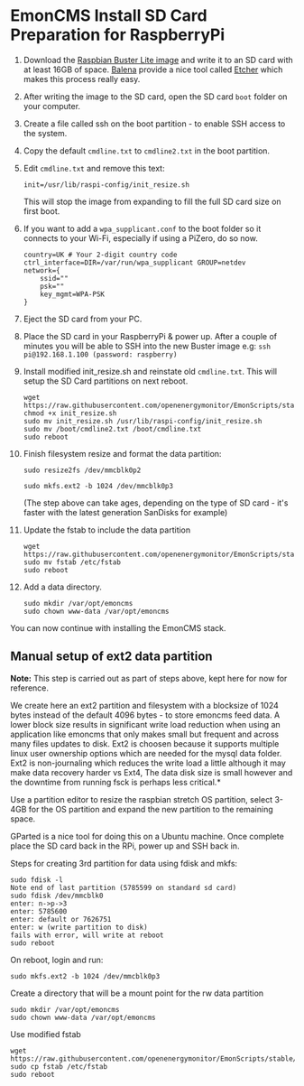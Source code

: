 # EmonCMS Install SD Card Preparation for RaspberryPi

1. Download the [Raspbian Buster Lite image](https://www.raspberrypi.org/downloads/raspbian/) and write it to an SD card with at least 16GB of space. [Balena](https://www.balena.io/) provide a nice tool called [Etcher](https://www.balena.io/etcher) which makes this process really easy.

1. After writing the image to the SD card, open the SD card `boot` folder on your computer.

1. Create a file called ssh on the boot partition - to enable SSH access to the system.

1. Copy the default `cmdline.txt` to `cmdline2.txt` in the boot partition.
1. Edit `cmdline.txt` and remove this text:

    ```shell
    init=/usr/lib/raspi-config/init_resize.sh
    ```

    This will stop the image from expanding to fill the full SD card size on first boot.

1. If you want to add a `wpa_supplicant.conf` to the boot folder so it connects to your Wi-Fi, especially if using a PiZero, do so now.

    ```
    country=UK # Your 2-digit country code
    ctrl_interface=DIR=/var/run/wpa_supplicant GROUP=netdev
    network={
        ssid=""
        psk=""
        key_mgmt=WPA-PSK
    }
    ```

1. Eject the SD card from your PC.

1. Place the SD card in your RaspberryPi & power up. After a couple of minutes you will be able to SSH into the new Buster image e.g:
`ssh pi@192.168.1.100 (password: raspberry)`

1. Install modified init_resize.sh and reinstate old `cmdline.txt`. This will setup the SD Card partitions on next reboot.

    ```shell
    wget https://raw.githubusercontent.com/openenergymonitor/EmonScripts/stable/install/init_resize.sh
    chmod +x init_resize.sh
    sudo mv init_resize.sh /usr/lib/raspi-config/init_resize.sh
    sudo mv /boot/cmdline2.txt /boot/cmdline.txt
    sudo reboot
    ```

1. Finish filesystem resize and format the data partition:

    ```shell
    sudo resize2fs /dev/mmcblk0p2
    ```

    ```shell
    sudo mkfs.ext2 -b 1024 /dev/mmcblk0p3
    ```

    (The step above can take ages, depending on the type of SD card - it's faster with the latest generation SanDisks for example)
1. Update the fstab to include the data partition

    ```shell
    wget https://raw.githubusercontent.com/openenergymonitor/EmonScripts/stable/defaults/etc/fstab
    sudo mv fstab /etc/fstab
    sudo reboot
    ```

1. Add a data directory.

    ```shell
    sudo mkdir /var/opt/emoncms
    sudo chown www-data /var/opt/emoncms
    ```

You can now continue with installing the EmonCMS stack.

## Manual setup of ext2 data partition

**Note:** This step is carried out as part of steps above, kept here for now for reference.

We create here an ext2 partition and filesystem with a blocksize of 1024 bytes instead of the default 4096 bytes - to store emoncms feed data. A lower block size results in significant write load reduction when using an application like emoncms that only makes small but frequent and across many files updates to disk. Ext2 is choosen because it supports multiple linux user ownership options which are needed for the mysql data folder. Ext2 is non-journaling which reduces the write load a little although it may make data recovery harder vs Ext4, The data disk size is small however and the downtime from running fsck is perhaps less critical.*

Use a partition editor to resize the raspbian stretch OS partition, select 3-4GB for the OS partition and expand the new partition to the remaining space.

GParted is a nice tool for doing this on a Ubuntu machine. Once complete place the SD card back in the RPi, power up and SSH back in.

Steps for creating 3rd partition for data using fdisk and mkfs:

```shell
sudo fdisk -l
Note end of last partition (5785599 on standard sd card)
sudo fdisk /dev/mmcblk0
enter: n->p->3
enter: 5785600
enter: default or 7626751
enter: w (write partition to disk)
fails with error, will write at reboot
sudo reboot
```

On reboot, login and run:

```shell
sudo mkfs.ext2 -b 1024 /dev/mmcblk0p3
```

Create a directory that will be a mount point for the rw data partition

```shell
sudo mkdir /var/opt/emoncms
sudo chown www-data /var/opt/emoncms
```

Use modified fstab

```shell
wget https://raw.githubusercontent.com/openenergymonitor/EmonScripts/stable/defaults/etc/fstab
sudo cp fstab /etc/fstab
sudo reboot
```
